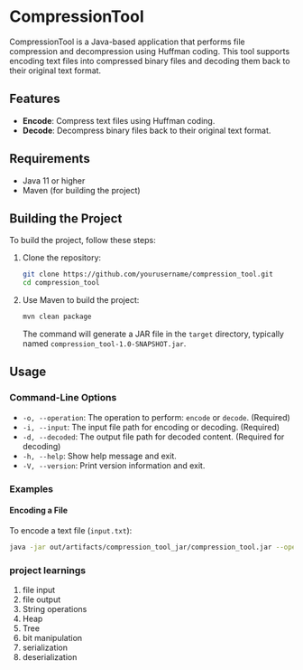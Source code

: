 # CompressionTool

CompressionTool is a Java-based application that performs file compression and decompression using Huffman coding. This tool supports encoding text files into compressed binary files and decoding them back to their original text format.

## Features

- **Encode**: Compress text files using Huffman coding.
- **Decode**: Decompress binary files back to their original text format.

## Requirements

- Java 11 or higher
- Maven (for building the project)

## Building the Project

To build the project, follow these steps:

1. Clone the repository:

    ```sh
    git clone https://github.com/yourusername/compression_tool.git
    cd compression_tool
    ```

2. Use Maven to build the project:

    ```sh
    mvn clean package
    ```

   The command will generate a JAR file in the `target` directory, typically named `compression_tool-1.0-SNAPSHOT.jar`.

## Usage

### Command-Line Options

- `-o, --operation`: The operation to perform: `encode` or `decode`. (Required)
- `-i, --input`: The input file path for encoding or decoding. (Required)
- `-d, --decoded`: The output file path for decoded content. (Required for decoding)
- `-h, --help`: Show help message and exit.
- `-V, --version`: Print version information and exit.

### Examples

#### Encoding a File

To encode a text file (`input.txt`):

```sh
java -jar out/artifacts/compression_tool_jar/compression_tool.jar --operation encode --input path/to/input.txt
```


### project learnings
1. file input
2. file output
3. String operations
4. Heap
5. Tree
6. bit manipulation
7. serialization
8. deserialization